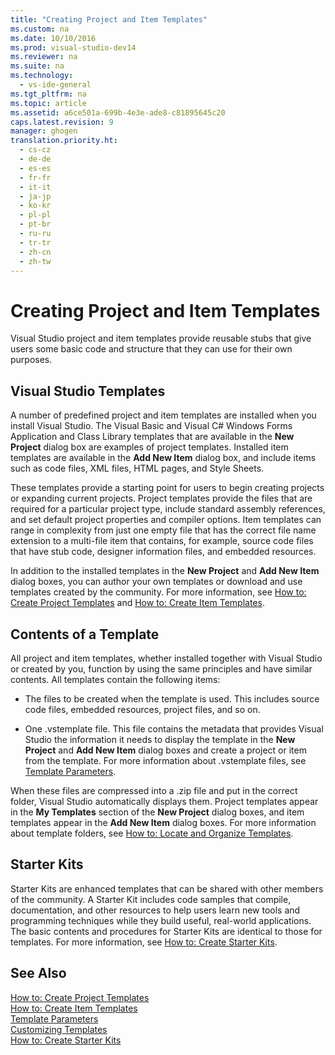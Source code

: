 ```yaml
---
title: "Creating Project and Item Templates"
ms.custom: na
ms.date: 10/10/2016
ms.prod: visual-studio-dev14
ms.reviewer: na
ms.suite: na
ms.technology: 
  - vs-ide-general
ms.tgt_pltfrm: na
ms.topic: article
ms.assetid: a6ce501a-699b-4e3e-ade8-c81895645c20
caps.latest.revision: 9
manager: ghogen
translation.priority.ht: 
  - cs-cz
  - de-de
  - es-es
  - fr-fr
  - it-it
  - ja-jp
  - ko-kr
  - pl-pl
  - pt-br
  - ru-ru
  - tr-tr
  - zh-cn
  - zh-tw
---
```

# Creating Project and Item Templates
Visual Studio project and item templates provide reusable stubs that give users some basic code and structure that they can use for their own purposes.  
  
## Visual Studio Templates  
 A number of predefined project and item templates are installed when you install Visual Studio. The Visual Basic and Visual C# Windows Forms Application and Class Library templates that are available in the **New Project** dialog box are examples of project templates. Installed item templates are available in the **Add New Item** dialog box, and include items such as code files, XML files, HTML pages, and Style Sheets.  
  
 These templates provide a starting point for users to begin creating projects or expanding current projects. Project templates provide the files that are required for a particular project type, include standard assembly references, and set default project properties and compiler options. Item templates can range in complexity from just one empty file that has the correct file name extension to a multi-file item that contains, for example, source code files that have stub code, designer information files, and embedded resources.  
  
 In addition to the installed templates in the **New Project** and **Add New Item** dialog boxes, you can author your own templates or download and use templates created by the community. For more information, see [How to: Create Project Templates](../VS_IDE/How-to--Create-Project-Templates.md) and [How to: Create Item Templates](../VS_IDE/How-to--Create-Item-Templates.md).  
  
## Contents of a Template  
 All project and item templates, whether installed together with Visual Studio or created by you, function by using the same principles and have similar contents. All templates contain the following items:  
  
-   The files to be created when the template is used. This includes source code files, embedded resources, project files, and so on.  
  
-   One .vstemplate file. This file contains the metadata that provides Visual Studio the information it needs to display the template in the **New Project** and **Add New Item** dialog boxes and create a project or item from the template. For more information about .vstemplate files, see [Template Parameters](../VS_IDE/Template-Parameters.md).  
  
 When these files are compressed into a .zip file and put in the correct folder, Visual Studio automatically displays them. Project templates appear in the **My Templates** section of the **New Project** dialog boxes, and item templates appear in the **Add New Item** dialog boxes. For more information about template folders, see [How to: Locate and Organize Templates](../VS_IDE/How-to--Locate-and-Organize-Project-and-Item-Templates.md).  
  
## Starter Kits  
 Starter Kits are enhanced templates that can be shared with other members of the community. A Starter Kit includes code samples that compile, documentation, and other resources to help users learn new tools and programming techniques while they build useful, real-world applications. The basic contents and procedures for Starter Kits are identical to those for templates. For more information, see [How to: Create Starter Kits](../VS_IDE/How-to--Create-Starter-Kits.md).  
  
## See Also  
 [How to: Create Project Templates](../VS_IDE/How-to--Create-Project-Templates.md)   
 [How to: Create Item Templates](../VS_IDE/How-to--Create-Item-Templates.md)   
 [Template Parameters](../VS_IDE/Template-Parameters.md)   
 [Customizing Templates](../VS_IDE/Customizing-Project-and-Item-Templates.md)   
 [How to: Create Starter Kits](../VS_IDE/How-to--Create-Starter-Kits.md)
